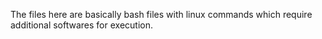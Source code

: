 The files here are basically bash files with linux commands which require additional softwares for execution.
